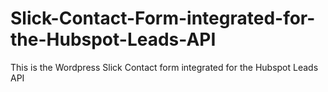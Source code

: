 Slick-Contact-Form-integrated-for-the-Hubspot-Leads-API
=======================================================

This is the Wordpress Slick Contact form integrated for the Hubspot Leads API